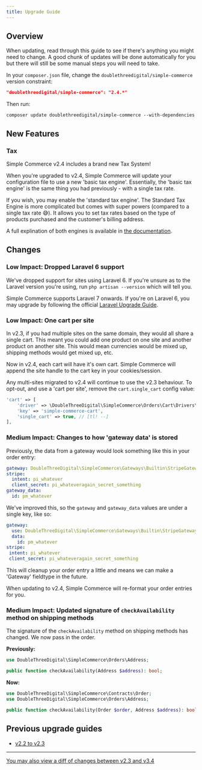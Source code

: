 ```yaml
---
title: Upgrade Guide
---
```


## Overview

When updating, read through this guide to see if there's anything you might need to change. A good chunk of updates will be done automatically for you but there will still be some manual steps you will need to take.

In your `composer.json` file, change the `doublethreedigital/simple-commerce` version constraint:

```json
"doublethreedigital/simple-commerce": "2.4.*"
```

Then run:

```
composer update doublethreedigital/simple-commerce --with-dependencies
```

## New Features

### Tax

Simple Commerce v2.4 includes a brand new Tax System!

When you're upgraded to v2.4, Simple Commerce will update your configuration file to use a new 'basic tax engine'. Essentially, the 'basic tax engine' is the same thing you had previously - with a single tax rate.

If you wish, you may enable the 'standard tax engine'. The Standard Tax Engine is more complicated but comes with super powers (compared to a single tax rate 😅). It allows you to set tax rates based on the type of products purchased and the customer's billing address.

A full explination of both engines is available in [the documentation](https://simple-commerce.duncanmcclean.com/tax).

## Changes

### Low Impact: Dropped Laravel 6 support

We've dropped support for sites using Laravel 6. If you're unsure as to the Laravel version you're using, run `php artisan --version` which will tell you.

Simple Commerce supports Laravel 7 onwards. If you're on Laravel 6, you may upgrade by following the official [Laravel Upgrade Guide](https://laravel.com/docs/7.x/upgrade#upgrade-7.0).

### Low Impact: One cart per site

In v2.3, if you had multiple sites on the same domain, they would all share a single cart. This meant you could add one product on one site and another product on another site. This would mean currencies would be mixed up, shipping methods would get mixed up, etc.

Now in v2.4, each cart will have it's own cart. Simple Commerce will append the site handle to the cart key in your cookies/session.

Any multi-sites migrated to v2.4 will continue to use the v2.3 behaviour. To opt-out, and use a 'cart per site', remove the `cart.single_cart` config value:

```php
'cart' => [
    'driver' => \DoubleThreeDigital\SimpleCommerce\Orders\Cart\Drivers\CookieDriver::class,
    'key' => 'simple-commerce-cart',
    'single_cart' => true, // [tl! --]
],
```

### Medium Impact: Changes to how 'gateway data' is stored

Previously, the data from a gateway would look something like this in your order entry:

```yaml
gateway: DoubleThreeDigital\SimpleCommerce\Gateways\Builtin\StripeGateway
stripe:
  intent: pi_whatever
  client_secret: pi_whateveragain_secret_something
gateway_data:
  id: pm_whatever
```

We've improved this, so the `gateway` and `gateway_data` values are under a single key, like so:

```yaml
gateway:
  use: DoubleThreeDigital\SimpleCommerce\Gateways\Builtin\StripeGateway
  data:
    id: pm_whatever
stripe:
 intent: pi_whatever
 client_secret: pi_whateveragain_secret_something
```

This will cleanup your order entry a little and means we can make a 'Gateway' fieldtype in the future.

When updating to v2.4, Simple Commerce will re-format your order entries for you.

### Medium Impact: Updated signature of `checkAvailability` method on shipping methods

The signature of the `checkAvailability` method on shipping methods has changed. We now pass in the order.

**Previously:**

```php
use DoubleThreeDigital\SimpleCommerce\Orders\Address;

public function checkAvailability(Address $address): bool;
```

**Now:**

```php
use DoubleThreeDigital\SimpleCommerce\Contracts\Order;
use DoubleThreeDigital\SimpleCommerce\Orders\Address;

public function checkAvailability(Order $order, Address $address): bool;
```

## Previous upgrade guides

* [v2.2 to v2.3](https://github.com/doublethreedigital/simple-commerce/blob/2.3/docs/upgrade-guide.md)

---

[You may also view a diff of changes between v2.3 and v3.4](https://github.com/doublethreedigital/simple-commerce/compare/2.3...2.4)

